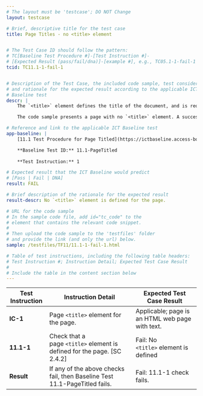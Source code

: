 ```yaml
---
# The layout must be 'testcase'; DO NOT Change
layout: testcase

# Brief, descriptive title for the test case
title: Page Titles - no <title> element


# The Test Case ID should follow the pattern: 
# TC[Baseline Test Procedure #]-[Test Instruction #]-
# [Expected Result (pass/fail/dna)]-[example #], e.g., TC05.1-1-fail-1
tcid: TC11.1-1-fail-1


# Description of the Test Case, the included code sample, test considerations,
# and rationale for the expected result according to the applicable ICT
# Baseline test
descr: | 
    The `<title>` element defines the title of the document, and is required in all HTML/XHTML documents. This test evaluates the presence of the `<title>` element on the Web page.

    The code sample presents a page with no `<title>` element. A successful test should identify a failure against Baseline Test 11.1-PageTitled.

# Reference and link to the applicable ICT Baseline test
app-baseline: | 
    [11.1 Test Procedure for Page Titled](https://ictbaseline.access-board.gov/11PageTitles/#111-test-procedure-for-page-titled)

    **Baseline Test ID:** 11.1-PageTitled
    
    **Test Instruction:** 1

# Expected result that the ICT Baseline would predict
# [Pass | Fail | DNA]
result: FAIL

# Brief description of the rationale for the expected result
result-descr: No `<title>` element is defined for the page.

# URL for the code sample
# In the sample code file, add id="tc_code" to the 
# element that contains the relevant code snippet.
#
# Then upload the code sample to the 'testfiles' folder 
# and provide the link (and only the url) below.
sample: /testfiles/TF11/11.1-1-fail-1.html

# Table of test instructions, including the following table headers: 
# Test Instruction #; Instruction Detail; Expected Test Case Result
#
# Include the table in the content section below
---
```

| Test Instruction | Instruction Detail | Expected Test Case Result |
|------------------|--------------------|---------------------------|
| **IC-1** | Page `<title>` element for the page. | Applicable; page is an HTML web page with text. |
| **11.1-1** | Check that a page `<title>` element is defined for the page. [SC 2.4.2] | Fail: No `<title>` element is defined | 
| **Result** | If any of the above checks fail, then Baseline Test 11.1-PageTitled fails. | Fail: 11.1-1 check fails. |